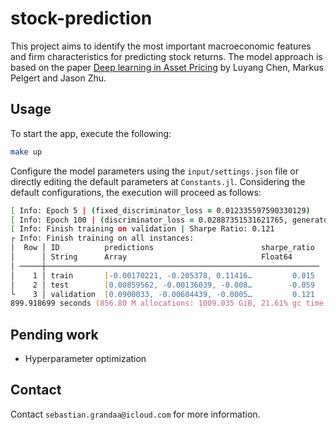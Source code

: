 # stock-prediction

This project aims to identify the most important macroeconomic features and firm characteristics for predicting stock returns.
The model approach is based on the paper [Deep learning in Asset Pricing](https://arxiv.org/pdf/1904.00745.pdf) by Luyang Chen, Markus Pelgert and Jason Zhu.

## Usage

To start the app, execute the following:

```zsh
make up
```

Configure the model parameters using the `input/settings.json` file or directly editing the default parameters at `Constants.jl`.
Considering the default configurations, the execution will proceed as follows:

```zsh
[ Info: Epoch 5 | (fixed_discriminator_loss = 0.012335597590330129)
[ Info: Epoch 100 | (discriminator_loss = 0.02887351531621765, generator_loss = -0.012335597590330129, fixed_discriminator_loss = 0.012335597590330129) | Elapsed time 1.32
[ Info: Finish training on validation | Sharpe Ratio: 0.121
┌ Info: Finish training on all instances:
│  Row │ ID          predictions                        sharpe_ratio
│      │ String      Array                              Float64
│ ─────┼─────────────────────────────────────────────────────────────
│    1 │ train       [-0.00170221, -0.205378, 0.11416…         0.015
│    2 │ test        [0.00859562, -0.00136039, -0.008…        -0.059
└    3 │ validation  [0.0900033, -0.00604439, -0.0005…         0.121
899.918699 seconds (856.80 M allocations: 1009.035 GiB, 21.61% gc time, 1.49% compilation time)
```

## Pending work

* Hyperparameter optimization

## Contact

Contact `sebastian.grandaa@icloud.com` for more information.
